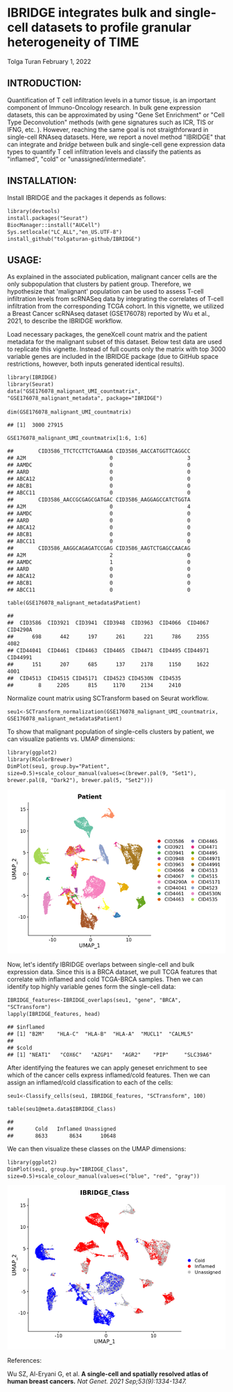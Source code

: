 IBRIDGE integrates bulk and single-cell datasets to profile granular heterogeneity of TIME
================
Tolga Turan
February 1, 2022

## INTRODUCTION:

Quantification of T cell infiltration levels in a tumor tissue, is an important component of Immuno-Oncology research. In bulk gene expression datasets, this can be approximated by using "Gene Set Enrichment" or "Cell Type Deconvolution" methods (with gene signatures such as ICR, TIS or IFNG, etc. ). However, reaching the same goal is not straigthforward in single-cell RNAseq datasets. Here, we report a novel method "IBRIDGE" that can integrate and *bridge* between bulk and single-cell gene expression data types to quantify T cell infiltration levels and classify the patients as "inflamed", "cold" or "unassigned/intermediate".

## INSTALLATION:

Install IBRIDGE and the packages it depends as follows:

``` {.r}
library(devtools)
install.packages("Seurat")
BiocManager::install("AUCell")
Sys.setlocale("LC_ALL","en_US.UTF-8")
install_github("tolgaturan-github/IBRIDGE")
```

## USAGE:

As explained in the associated publication, malignant cancer cells are the only subpopulation that clusters by patient group. Therefore, we hypothesize that 'malignant' population can be used to assess T-cell infiltration levels from scRNASeq data by integrating the correlates of T-cell infiltration from the corresponding TCGA cohort. In this vignette, we utilized a Breast Cancer scRNAseq dataset (GSE176078) reported by Wu et al., 2021, to describe the IBRIDGE workflow.

Load necessary packages, the geneXcell count matrix and the patient metadata for the malignant subset of this dataset. Below test data are used to replicate this vignette. Instead of full counts only the matrix with top 3000 variable genes are included in the IBRIDGE package (due to GitHub space restrictions, however, both inputs generated identical results).

``` {.r}
library(IBRIDGE)
library(Seurat)
data("GSE176078_malignant_UMI_countmatrix", "GSE176078_malignant_metadata", package="IBRIDGE")

dim(GSE176078_malignant_UMI_countmatrix)
```

    ## [1]  3000 27915

``` {.r}
GSE176078_malignant_UMI_countmatrix[1:6, 1:6]
```

    ##        CID3586_TTCTCCTTCTGAAAGA CID3586_AACCATGGTTCAGGCC
    ## A2M                           0                        3
    ## AAMDC                         0                        0
    ## AARD                          0                        0
    ## ABCA12                        0                        0
    ## ABCB1                         0                        0
    ## ABCC11                        0                        0
    ##        CID3586_AACCGCGAGCGATGAC CID3586_AAGGAGCCATCTGGTA
    ## A2M                           0                        4
    ## AAMDC                         0                        0
    ## AARD                          0                        0
    ## ABCA12                        0                        0
    ## ABCB1                         0                        0
    ## ABCC11                        0                        0
    ##        CID3586_AAGGCAGAGATCCGAG CID3586_AAGTCTGAGCCAACAG
    ## A2M                           2                        0
    ## AAMDC                         1                        0
    ## AARD                          0                        0
    ## ABCA12                        0                        0
    ## ABCB1                         0                        0
    ## ABCC11                        0                        0

``` {.r}
table(GSE176078_malignant_metadata$Patient)
```

    ## 
    ##  CID3586  CID3921  CID3941  CID3948  CID3963  CID4066  CID4067 CID4290A 
    ##      698      442      197      261      221      786     2355     4082 
    ## CID44041  CID4461  CID4463  CID4465  CID4471  CID4495 CID44971 CID44991 
    ##      151      207      685      137     2178     1150     1622     4001 
    ##  CID4513  CID4515 CID45171  CID4523 CID4530N  CID4535 
    ##        8     2205      815     1170     2134     2410

Normalize count matrix using SCTransform based on Seurat workflow.

``` {.r}
seu1<-SCTransform_normalization(GSE176078_malignant_UMI_countmatrix, GSE176078_malignant_metadata$Patient)
```

To show that malignant population of single-cells clusters by patient, we can visualize patients vs. UMAP dimensions:

``` {.r}
library(ggplot2)
library(RColorBrewer)
DimPlot(seu1, group.by="Patient", size=0.5)+scale_colour_manual(values=c(brewer.pal(9, "Set1"), brewer.pal(8, "Dark2"), brewer.pal(5, "Set2")))
```

![](README_files/figure-markdown_github/Visualize_clusters-1.png)

Now, let's identify IBRIDGE overlaps between single-cell and bulk expression data. Since this is a BRCA dataset, we pull TCGA features that correlate with inflamed and cold TCGA-BRCA samples. Then we can identify top highly variable genes form the single-cell data:

``` {.r}
IBRIDGE_features<-IBRIDGE_overlaps(seu1, "gene", "BRCA", "SCTransform")
lapply(IBRIDGE_features, head)
```

    ## $inflamed
    ## [1] "B2M"    "HLA-C"  "HLA-B"  "HLA-A"  "MUCL1"  "CALML5"
    ## 
    ## $cold
    ## [1] "NEAT1"   "COX6C"   "AZGP1"   "AGR2"    "PIP"     "SLC39A6"

After identifying the features we can apply geneset enrichment to see which of the cancer cells express inflamed/cold features. Then we can assign an inflamed/cold classification to each of the cells:

``` {.r}
seu1<-Classify_cells(seu1, IBRIDGE_features, "SCTransform", 100)
```

``` {.r}
table(seu1@meta.data$IBRIDGE_Class)
```

    ## 
    ##       Cold   Inflamed Unassigned 
    ##       8633       8634      10648

We can then visualize these classes on the UMAP dimensions:

``` {.r}
library(ggplot2)
DimPlot(seu1, group.by="IBRIDGE_Class", size=0.5)+scale_colour_manual(values=c("blue", "red", "gray"))
```

![](README_files/figure-markdown_github/Visualize_classes-1.png)

References:

Wu SZ, Al-Eryani G, et al. **A single-cell and spatially resolved atlas of human breast cancers.** *Nat Genet. 2021 Sep;53(9):1334-1347.*
